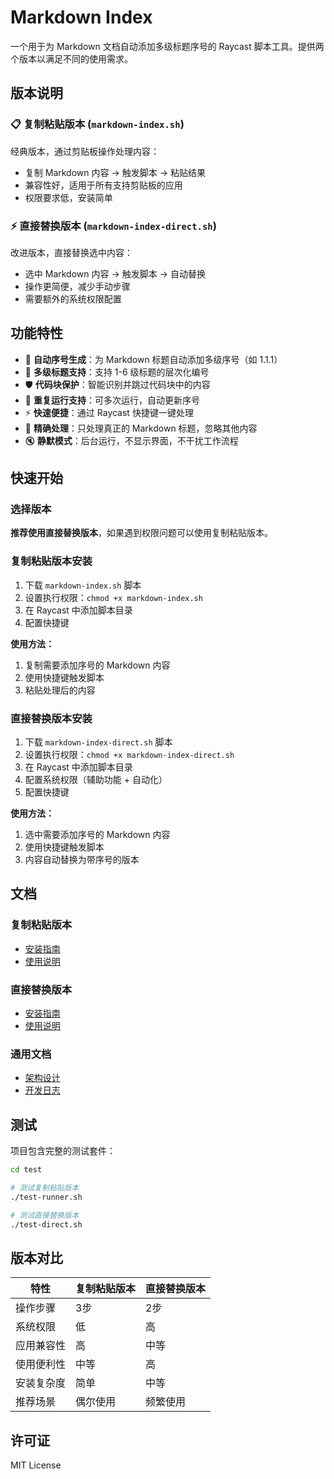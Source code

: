 # Markdown Index

一个用于为 Markdown 文档自动添加多级标题序号的 Raycast 脚本工具。提供两个版本以满足不同的使用需求。

## 版本说明

### 📋 复制粘贴版本 (`markdown-index.sh`)

经典版本，通过剪贴板操作处理内容：
- 复制 Markdown 内容 → 触发脚本 → 粘贴结果
- 兼容性好，适用于所有支持剪贴板的应用
- 权限要求低，安装简单

### ⚡ 直接替换版本 (`markdown-index-direct.sh`)

改进版本，直接替换选中内容：
- 选中 Markdown 内容 → 触发脚本 → 自动替换
- 操作更简便，减少手动步骤
- 需要额外的系统权限配置

## 功能特性

- 🔢 **自动序号生成**：为 Markdown 标题自动添加多级序号（如 1.1.1）
- 📝 **多级标题支持**：支持 1-6 级标题的层次化编号
- 🛡️ **代码块保护**：智能识别并跳过代码块中的内容
- 🔄 **重复运行支持**：可多次运行，自动更新序号
- ⚡ **快速便捷**：通过 Raycast 快捷键一键处理
- 🎯 **精确处理**：只处理真正的 Markdown 标题，忽略其他内容
- 🔇 **静默模式**：后台运行，不显示界面，不干扰工作流程

## 快速开始

### 选择版本

**推荐使用直接替换版本**，如果遇到权限问题可以使用复制粘贴版本。

### 复制粘贴版本安装

1. 下载 `markdown-index.sh` 脚本
2. 设置执行权限：`chmod +x markdown-index.sh`
3. 在 Raycast 中添加脚本目录
4. 配置快捷键

**使用方法：**
1. 复制需要添加序号的 Markdown 内容
2. 使用快捷键触发脚本
3. 粘贴处理后的内容

### 直接替换版本安装

1. 下载 `markdown-index-direct.sh` 脚本
2. 设置执行权限：`chmod +x markdown-index-direct.sh`
3. 在 Raycast 中添加脚本目录
4. 配置系统权限（辅助功能 + 自动化）
5. 配置快捷键

**使用方法：**
1. 选中需要添加序号的 Markdown 内容
2. 使用快捷键触发脚本
3. 内容自动替换为带序号的版本

## 文档

### 复制粘贴版本
- [安装指南](docs/installation.md)
- [使用说明](docs/usage.md)

### 直接替换版本
- [安装指南](docs/installation-direct.md)
- [使用说明](docs/usage-direct.md)

### 通用文档
- [架构设计](architecture.md)
- [开发日志](todolist.md)

## 测试

项目包含完整的测试套件：

```bash
cd test

# 测试复制粘贴版本
./test-runner.sh

# 测试直接替换版本
./test-direct.sh
```

## 版本对比

| 特性 | 复制粘贴版本 | 直接替换版本 |
|------|-------------|-------------|
| 操作步骤 | 3步 | 2步 |
| 系统权限 | 低 | 高 |
| 应用兼容性 | 高 | 中等 |
| 使用便利性 | 中等 | 高 |
| 安装复杂度 | 简单 | 中等 |
| 推荐场景 | 偶尔使用 | 频繁使用 |

## 许可证

MIT License




```



